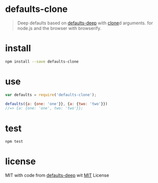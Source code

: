 # defaults-clone

> Deep defaults based on [defaults-deep](https://github.com/jonschlinkert/defaults-deep) with [clone]()d arguments. for node.js and the browser with browserify.


# install

```bash
npm install --save defaults-clone
```

# use
```js
var defaults = require('defaults-clone');

defaults({a: {one: 'one'}}, {a: {two: 'two'}})
//=> {a: {one: 'one', two: 'two'}};

```

# test
```bash
npm test

```

# license

MIT with code from [defaults-deep](https://github.com/jonschlinkert/defaults-deep) wit  [MIT](https://github.com/jonschlinkert/defaults-deep/blob/master/LICENSE) License
